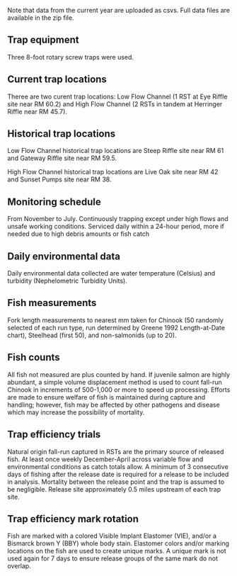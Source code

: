 Note that data from the current year are uploaded as csvs. Full data files are available in the zip file.

## Trap equipment

Three 8-foot rotary screw traps were used.

## Current trap locations

Theree are two curent trap locations: Low Flow Channel (1 RST at Eye Riffle site near RM 60.2) and High Flow Channel (2 RSTs in tandem at Herringer Riffle near RM 45.7).

## Historical trap locations

Low Flow Channel historical trap locations are Steep Riffle site near RM 61 and Gateway Riffle site near RM 59.5.

High Flow Channel historical trap locations are Live Oak site near RM 42 and Sunset Pumps site near RM 38.

## Monitoring schedule

From November to July. Continuously trapping except under high flows and unsafe working conditions. Serviced daily within a 24-hour period, more if needed due to high debris amounts or fish catch

## Daily environmental data

Daily environmental data collected are water temperature (Celsius) and turbidity (Nephelometric Turbidity Units). 

## Fish measurements

Fork length measurements to nearest mm taken for Chinook (50 randomly selected of each run type, run determined by Greene 1992 Length-at-Date chart), Steelhead (first 50), and non-salmonids (up to 20).

## Fish counts

All fish not measured are plus counted by hand. If juvenile salmon are highly abundant, a simple volume displacement method is used to count fall-run Chinook in increments of 500-1,000 or more to speed up processing. Efforts are made to ensure welfare of fish is maintained during capture and handling; however, fish may be affected by other pathogens and disease which may increase the possibility of mortality.

## Trap efficiency trials

Natural origin fall-run captured in RSTs are the primary source of released fish. At least once weekly December-April across variable flow and environmental conditions as catch totals allow. A minimum of 3 consecutive days of fishing after the release date is required for a release to be included in analysis. Mortality between the release point and the trap is assumed to be negligible. Release site approximately 0.5 miles upstream of each trap site.

## Trap efficiency mark rotation

Fish are marked with a colored Visible Implant Elastomer (VIE), and/or a Bismarck brown Y (BBY) whole body stain. Elastomer colors and/or marking locations on the fish are used to create unique marks. A unique mark is not used again for 7 days to ensure release groups of the same mark do not overlap.
